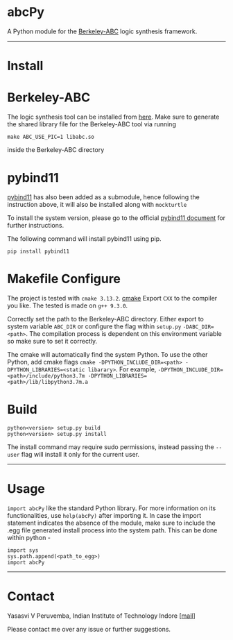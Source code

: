 # abcPy
A Python module for the [Berkeley-ABC](https://github.com/berkeley-abc/abc) logic synthesis framework.

--------
# Install

# Berkeley-ABC
The logic synthesis tool can be installed from [here](https://github.com/berkeley-abc/abc). Make sure to generate the shared library file for the Berkeley-ABC tool via running
```
make ABC_USE_PIC=1 libabc.so
```
inside the Berkeley-ABC directory

# pybind11
[pybind11](https://github.com/pybind/pybind11) has also been added as a submodule, hence following the instruction above, it will also be installed along with `mockturtle`

To install the system version, please go to the official [pybind11 document](http://pybind11.readthedocs.org/en/master) for further instructions.

The following command will install pybind11 using pip.
```
pip install pybind11
```

# Makefile Configure

The project is tested with `cmake 3.13.2`. [cmake](https://cmake.org/)
Export `CXX` to the compiler you like. The tested is made on `g++ 9.3.0`.

Correctly set the path to the Berkeley-ABC directory. Either export to system variable `ABC_DIR` or configure the flag within `setup.py` `-DABC_DIR=<path>`. The compilation process is dependent on this environment variable so make sure to set it correctly.

The cmake will automatically find the system Python.
To use the other Python, add cmake flags `cmake -DPYTHON_INCLUDE_DIR=<path> -DPYTHON_LIBRARIES=<static libarary>`.
For example, `-DPYTHON_INCLUDE_DIR=<path>/include/python3.7m -DPYTHON_LIBRARIES=<path>/lib/libpython3.7m.a`

# Build
```
python<version> setup.py build
python<version> setup.py install
```

The install command may require sudo permissions, instead passing the `--user` flag will install it only for the current user.

--------
# Usage

`import abcPy` like the standard Python library. For more information on its functionalities, use `help(abcPy)` after importing it.
In case the import statement indicates the absence of the module, make sure to include the .egg file generated install process into the system path. This can be done within python -
```
import sys
sys.path.append(<path_to_egg>)
import abcPy
```

--------
# Contact
Yasasvi V Peruvemba, Indian Institute of Technology Indore  \[[mail](yasasvi.peruvemba@gmail.com)\]

Please contact me over any issue or further suggestions.


